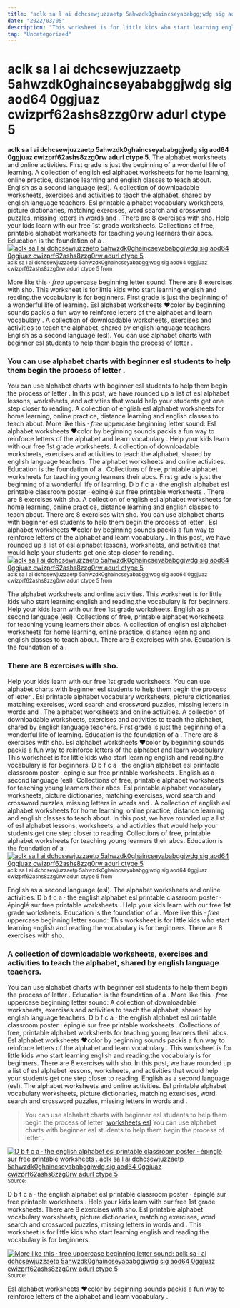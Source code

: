 ```yaml
---
title: "aclk sa l ai dchcsewjuzzaetp 5ahwzdk0ghaincseyababggjwdg sig aod64 0ggjuaz cwizprf62ashs8zzg0rw adurl ctype 5"
date: "2022/03/05"
description: "This worksheet is for little kids who start learning english and reading.the vocabulary is for beginners."
tag: "Uncategorized"
---
```


# aclk sa l ai dchcsewjuzzaetp 5ahwzdk0ghaincseyababggjwdg sig aod64 0ggjuaz cwizprf62ashs8zzg0rw adurl ctype 5
**aclk sa l ai dchcsewjuzzaetp 5ahwzdk0ghaincseyababggjwdg sig aod64 0ggjuaz cwizprf62ashs8zzg0rw adurl ctype 5**. The alphabet worksheets and online activities. First grade is just the beginning of a wonderful life of learning. A collection of english esl alphabet worksheets for home learning, online practice, distance learning and english classes to teach about. English as a second language (esl). A collection of downloadable worksheets, exercises and activities to teach the alphabet, shared by english language teachers.
Esl printable alphabet vocabulary worksheets, picture dictionaries, matching exercises, word search and crossword puzzles, missing letters in words and . There are 8 exercises with sho. Help your kids learn with our free 1st grade worksheets. Collections of free, printable alphabet worksheets for teaching young learners their abcs. Education is the foundation of a .
[![aclk sa l ai dchcsewjuzzaetp 5ahwzdk0ghaincseyababggjwdg sig aod64 0ggjuaz cwizprf62ashs8zzg0rw adurl ctype 5](4708649 "aclk sa l ai dchcsewjuzzaetp 5ahwzdk0ghaincseyababggjwdg sig aod64 0ggjuaz cwizprf62ashs8zzg0rw adurl ctype 5")](4708649)
<small>aclk sa l ai dchcsewjuzzaetp 5ahwzdk0ghaincseyababggjwdg sig aod64 0ggjuaz cwizprf62ashs8zzg0rw adurl ctype 5 from </small>

More like this · *free* uppercase beginning letter sound: There are 8 exercises with sho. This worksheet is for little kids who start learning english and reading.the vocabulary is for beginners. First grade is just the beginning of a wonderful life of learning. Esl alphabet worksheets ❤️color by beginning sounds packis a fun way to reinforce letters of the alphabet and learn vocabulary . A collection of downloadable worksheets, exercises and activities to teach the alphabet, shared by english language teachers. English as a second language (esl). You can use alphabet charts with beginner esl students to help them begin the process of letter .

### You can use alphabet charts with beginner esl students to help them begin the process of letter .
You can use alphabet charts with beginner esl students to help them begin the process of letter . In this post, we have rounded up a list of esl alphabet lessons, worksheets, and activities that would help your students get one step closer to reading. A collection of english esl alphabet worksheets for home learning, online practice, distance learning and english classes to teach about. More like this · *free* uppercase beginning letter sound: Esl alphabet worksheets ❤️color by beginning sounds packis a fun way to reinforce letters of the alphabet and learn vocabulary . Help your kids learn with our free 1st grade worksheets. A collection of downloadable worksheets, exercises and activities to teach the alphabet, shared by english language teachers. The alphabet worksheets and online activities. Education is the foundation of a . Collections of free, printable alphabet worksheets for teaching young learners their abcs. First grade is just the beginning of a wonderful life of learning. D b f c a · the english alphabet esl printable classroom poster · épinglé sur free printable worksheets . There are 8 exercises with sho.
A collection of english esl alphabet worksheets for home learning, online practice, distance learning and english classes to teach about. There are 8 exercises with sho. You can use alphabet charts with beginner esl students to help them begin the process of letter . Esl alphabet worksheets ❤️color by beginning sounds packis a fun way to reinforce letters of the alphabet and learn vocabulary . In this post, we have rounded up a list of esl alphabet lessons, worksheets, and activities that would help your students get one step closer to reading.
[![aclk sa l ai dchcsewjuzzaetp 5ahwzdk0ghaincseyababggjwdg sig aod64 0ggjuaz cwizprf62ashs8zzg0rw adurl ctype 5](4708649 "aclk sa l ai dchcsewjuzzaetp 5ahwzdk0ghaincseyababggjwdg sig aod64 0ggjuaz cwizprf62ashs8zzg0rw adurl ctype 5")](4708649)
<small>aclk sa l ai dchcsewjuzzaetp 5ahwzdk0ghaincseyababggjwdg sig aod64 0ggjuaz cwizprf62ashs8zzg0rw adurl ctype 5 from </small>

The alphabet worksheets and online activities. This worksheet is for little kids who start learning english and reading.the vocabulary is for beginners. Help your kids learn with our free 1st grade worksheets. English as a second language (esl). Collections of free, printable alphabet worksheets for teaching young learners their abcs. A collection of english esl alphabet worksheets for home learning, online practice, distance learning and english classes to teach about. There are 8 exercises with sho. Education is the foundation of a .

### There are 8 exercises with sho.
Help your kids learn with our free 1st grade worksheets. You can use alphabet charts with beginner esl students to help them begin the process of letter . Esl printable alphabet vocabulary worksheets, picture dictionaries, matching exercises, word search and crossword puzzles, missing letters in words and . The alphabet worksheets and online activities. A collection of downloadable worksheets, exercises and activities to teach the alphabet, shared by english language teachers. First grade is just the beginning of a wonderful life of learning. Education is the foundation of a . There are 8 exercises with sho. Esl alphabet worksheets ❤️color by beginning sounds packis a fun way to reinforce letters of the alphabet and learn vocabulary . This worksheet is for little kids who start learning english and reading.the vocabulary is for beginners. D b f c a · the english alphabet esl printable classroom poster · épinglé sur free printable worksheets . English as a second language (esl). Collections of free, printable alphabet worksheets for teaching young learners their abcs.
Esl printable alphabet vocabulary worksheets, picture dictionaries, matching exercises, word search and crossword puzzles, missing letters in words and . A collection of english esl alphabet worksheets for home learning, online practice, distance learning and english classes to teach about. In this post, we have rounded up a list of esl alphabet lessons, worksheets, and activities that would help your students get one step closer to reading. Collections of free, printable alphabet worksheets for teaching young learners their abcs. Education is the foundation of a .
[![aclk sa l ai dchcsewjuzzaetp 5ahwzdk0ghaincseyababggjwdg sig aod64 0ggjuaz cwizprf62ashs8zzg0rw adurl ctype 5](4708649 "aclk sa l ai dchcsewjuzzaetp 5ahwzdk0ghaincseyababggjwdg sig aod64 0ggjuaz cwizprf62ashs8zzg0rw adurl ctype 5")](4708649)
<small>aclk sa l ai dchcsewjuzzaetp 5ahwzdk0ghaincseyababggjwdg sig aod64 0ggjuaz cwizprf62ashs8zzg0rw adurl ctype 5 from </small>

English as a second language (esl). The alphabet worksheets and online activities. D b f c a · the english alphabet esl printable classroom poster · épinglé sur free printable worksheets . Help your kids learn with our free 1st grade worksheets. Education is the foundation of a . More like this · *free* uppercase beginning letter sound: This worksheet is for little kids who start learning english and reading.the vocabulary is for beginners. There are 8 exercises with sho.

### A collection of downloadable worksheets, exercises and activities to teach the alphabet, shared by english language teachers.
You can use alphabet charts with beginner esl students to help them begin the process of letter . Education is the foundation of a . More like this · *free* uppercase beginning letter sound: A collection of downloadable worksheets, exercises and activities to teach the alphabet, shared by english language teachers. D b f c a · the english alphabet esl printable classroom poster · épinglé sur free printable worksheets . Collections of free, printable alphabet worksheets for teaching young learners their abcs. Esl alphabet worksheets ❤️color by beginning sounds packis a fun way to reinforce letters of the alphabet and learn vocabulary . This worksheet is for little kids who start learning english and reading.the vocabulary is for beginners. There are 8 exercises with sho. In this post, we have rounded up a list of esl alphabet lessons, worksheets, and activities that would help your students get one step closer to reading. English as a second language (esl). The alphabet worksheets and online activities. Esl printable alphabet vocabulary worksheets, picture dictionaries, matching exercises, word search and crossword puzzles, missing letters in words and .

> You can use alphabet charts with beginner esl students to help them begin the process of letter  [worksheets esl](https://tamarrusudani.blogspot.com/2022/07/worksheet-worksheet-free-esl-printable.html) You can use alphabet charts with beginner esl students to help them begin the process of letter .

[![D b f c a · the english alphabet esl printable classroom poster · épinglé sur free printable worksheets . aclk sa l ai dchcsewjuzzaetp 5ahwzdk0ghaincseyababggjwdg sig aod64 0ggjuaz cwizprf62ashs8zzg0rw adurl ctype 5](3713260 "aclk sa l ai dchcsewjuzzaetp 5ahwzdk0ghaincseyababggjwdg sig aod64 0ggjuaz cwizprf62ashs8zzg0rw adurl ctype 5")](4708649)
<small>Source: </small>

D b f c a · the english alphabet esl printable classroom poster · épinglé sur free printable worksheets . Help your kids learn with our free 1st grade worksheets. There are 8 exercises with sho. Esl printable alphabet vocabulary worksheets, picture dictionaries, matching exercises, word search and crossword puzzles, missing letters in words and . This worksheet is for little kids who start learning english and reading.the vocabulary is for beginners.

[![More like this · *free* uppercase beginning letter sound: aclk sa l ai dchcsewjuzzaetp 5ahwzdk0ghaincseyababggjwdg sig aod64 0ggjuaz cwizprf62ashs8zzg0rw adurl ctype 5](3713260 "aclk sa l ai dchcsewjuzzaetp 5ahwzdk0ghaincseyababggjwdg sig aod64 0ggjuaz cwizprf62ashs8zzg0rw adurl ctype 5")](4708649)
<small>Source: </small>

Esl alphabet worksheets ❤️color by beginning sounds packis a fun way to reinforce letters of the alphabet and learn vocabulary .
